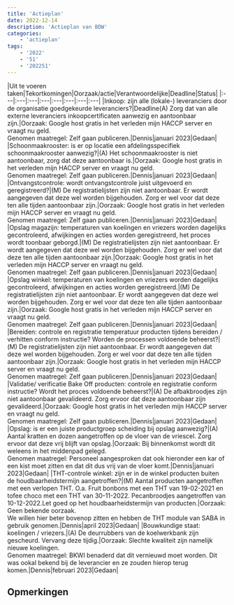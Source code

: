 ```yaml
---
title: 'Actieplan'
date: 2022-12-14
description: 'Actieplan van BDW'
categories:
    - 'actieplan'
tags:
    - '2022'
    - '51'
    - '202251'
---
```

|Uit te voeren taken|Tekortkomingen|Oorzaak/actie|Verantwoordelijke|Deadline|Status|
|:---|:---|:---|:---|:---|:---|:---|:---|
|Inkoop: zijn alle (lokale-) leveranciers door de organisatie goedgekeurde leveranciers?|Deadline(A) Zorg dat van alle externe leveranciers inkoopcertificaten aanwezig en aantoonbaar zijn.|Oorzaak: Google host gratis in het verleden mijn HACCP server en vraagt nu geld. <br />Genomen maatregel: Zelf gaan publiceren.|Dennis|januari 2023|Gedaan|
|Schoonmaakrooster: is er op locatie een afdelingsspecifiek schoonmaakrooster aanwezig?|(A) Het schoonmaakrooster is niet aantoonbaar, zorg dat deze aantoonbaar is.|Oorzaak: Google host gratis in het verleden mijn HACCP server en vraagt nu geld. <br />Genomen maatregel: Zelf gaan publiceren.|Dennis|januari 2023|Gedaan|
|Ontvangstcontrole: wordt ontvangstcontrole juist uitgevoerd en geregistreerd?|(M) De registratielijsten zijn niet aantoonbaar. Er wordt aangegeven dat deze wel worden bijgehouden. Zorg er wel voor dat deze ten alle tijden aantoonbaar zijn.|Oorzaak: Google host gratis in het verleden mijn HACCP server en vraagt nu geld. <br />Genomen maatregel: Zelf gaan publiceren.|Dennis|januari 2023|Gedaan|
|Opslag magazijn: temperaturen van koelingen en vriezers worden dagelijks gecontroleerd, afwijkingen en acties worden geregistreerd, het proces wordt toonbaar geborgd.|(M) De registratielijsten zijn niet aantoonbaar. Er wordt aangegeven dat deze wel worden bijgehouden. Zorg er wel voor dat deze ten alle tijden aantoonbaar zijn.|Oorzaak: Google host gratis in het verleden mijn HACCP server en vraagt nu geld. <br />Genomen maatregel: Zelf gaan publiceren.|Dennis|januari 2023|Gedaan|
|Opslag winkel: temperaturen van koelingen en vriezers worden dagelijks gecontroleerd, afwijkingen en acties worden geregistreerd.|(M) De registratielijsten zijn niet aantoonbaar. Er wordt aangegeven dat deze wel worden bijgehouden. Zorg er wel voor dat deze ten alle tijden aantoonbaar zijn.|Oorzaak: Google host gratis in het verleden mijn HACCP server en vraagt nu geld. <br />Genomen maatregel: Zelf gaan publiceren.|Dennis|januari 2023|Gedaan|
|Bereiden: controle en registratie temperatuur producten tijdens bereiden / verhitten conform instructie? Worden de processen voldoende beheerst?|(M) De registratielijsten zijn niet aantoonbaar. Er wordt aangegeven dat deze wel worden bijgehouden. Zorg er wel voor dat deze ten alle tijden aantoonbaar zijn.|Oorzaak: Google host gratis in het verleden mijn HACCP server en vraagt nu geld. <br />Genomen maatregel: Zelf gaan publiceren.|Dennis|januari 2023|Gedaan|
|Validatie/ verificatie Bake Off producten: controle en registratie conform instructie? Wordt het proces voldoende beheerst?|(A) De afbakbroodjes zijn niet aantoonbaar gevalideerd. Zorg ervoor dat deze aantoonbaar zijn gevalideerd.|Oorzaak: Google host gratis in het verleden mijn HACCP server en vraagt nu geld. <br />Genomen maatregel: Zelf gaan publiceren.|Dennis|januari 2023|Gedaan|
|Opslag: is er een juiste productgroep scheiding bij opslag aanwezig?|(A) Aantal kratten en dozen aangetroffen op de vloer van de vriescel. Zorg ervoor dat deze vrij blijft van opslag.|Oorzaak: Bij binnenkomst wordt dit weleens in het middenpad gelegd.<br />Genomen maatregel: Personeel aangesproken dat ook hieronder een kar of een kist moet zitten en dat dit dus vrij van de vloer komt.|Dennis|januari 2023|Gedaan|
|THT-controle winkel: zijn er in de winkel producten buiten de houdbaarheidstermijn aangetroffen?|(M) Aantal producten aangetroffen met een verlopen THT. O.a. Fruit bonbons met een THT van 19-02-2021 en tofee choco met een THT van 30-11-2022. Pecanbroodjes aangetroffen van 10-12-2022.Let goed op het houdbaarheidstermijn van producten.|Oorzaak: Geen bekende oorzaak.<br />We willen hier beter bovenop zitten en hebben de THT module van SABA in gebruik genomen.|Dennis|april 2023|Gedaan|
|Bouwkundige staat: koelingen / vriezers.|(A) De deurrubbers van de koelwerkbank zijn gescheurd. Vervang deze tijdig.|Oorzaak: Slechte kwaliteit zijn namelijk nieuwe koelingen.<br />Genomen maatregel: BKWI benaderd dat dit vernieuwd moet worden. Dit was ookal bekend bij de leverancier en ze zouden hierop terug komen.|Dennis|februari 2023|Gedaan|


## Opmerkingen


